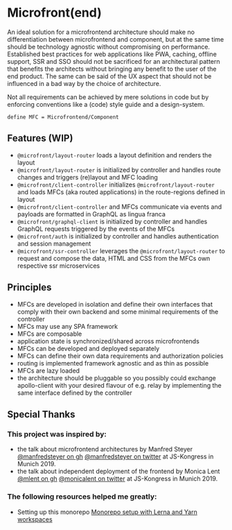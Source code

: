# Microfront(end)

An ideal solution for a microfrontend architecture should make no differentiation between microfrontend and component, but at the same time should be technology agnostic without compromising on performance. Established best practices for web applications like PWA, caching, offline support, SSR and SSO should not be sacrificed for an architectural pattern that benefits the architects without bringing any benefit to the user of the end product.
The same can be said of the UX aspect that should not be influenced in a bad way by the choice of architecture.

Not all requirements can be achieved by mere solutions in code but by enforcing conventions like a (code) style guide and a design-system.

`define MFC = Microfrontend/Component`

## Features (WIP)

- `@microfront/layout-router` loads a layout definition and renders the layout
- `@microfront/layout-router` is initialized by controller and handles route changes and triggers (re)layout and MFC loading
- `@microfront/client-controller` initializes `@microfront/layout-router` and loads MFCs (aka routed applications) in the route-regions defined in layout
- `@microfront/client-controller` and MFCs communicate via events and payloads are formatted in GraphQL as lingua franca
- `@microfront/graphql-client` is initialized by controller and handles GraphQL requests triggered by the events of the MFCs
- `@microfront/auth` is initialized by controller and handles authentication and session management
- `@microfront/ssr-controller` leverages the `@microfront/layout-router` to request and compose the data, HTML and CSS from the MFCs own respective ssr microservices

## Principles

- MFCs are developed in isolation and define their own interfaces that comply with their own backend and some minimal requirements of the controller
- MFCs may use any SPA framework
- MFCs are composable
- application state is synchronized/shared across microfrontends
- MFCs can be developed and deployed separately
- MFCs can define their own data requirements and authorization policies
- routing is implemented framework agnostic and as thin as possible
- MFCs are lazy loaded
- the architecture should be pluggable so you possibly could exchange apollo-client with your desired flavour of e.g. relay by implementing the same interface defined by the controller

## Special Thanks

### This project was inspired by:

- the talk about microfrontend architectures by Manfred Steyer [@manfredsteyer on gh](https://github.com/manfredsteyer) [@manfredsteyer on twitter](https://twitter.com/ManfredSteyer) at JS-Kongress in Munich 2019.
- the talk about independent deployment of the frontend by Monica Lent [@mlent on gh](https://github.com/mlent) [@monicalent on twitter](https://twitter.com/monicalent) at JS-Kongress in Munich 2019.

### The following resources helped me greatly:

- Setting up this monorepo [Monorepo setup with Lerna and Yarn workspaces](https://medium.com/trabe/monorepo-setup-with-lerna-and-yarn-workspaces-5d747d7c0e91)

